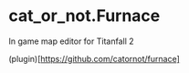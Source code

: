 # cat_or_not.Furnace
In game map editor for Titanfall 2

(plugin)[https://github.com/catornot/furnace]